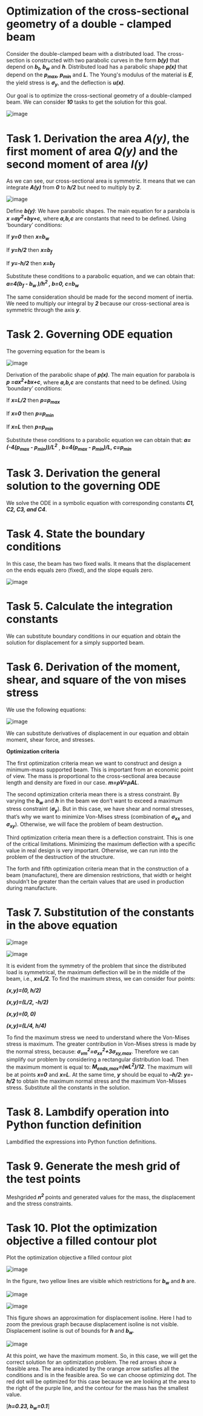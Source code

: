 # Optimization of the cross-sectional geometry of a double - clamped beam
Consider the double-clamped beam with a distributed load. The cross-section is constructed with two parabolic curves in the form ***b(y)*** that depend on ***b<sub>t</sub>, b<sub>w</sub>*** and ***h***. Distributed load has a parabolic shape ***p(x)*** that depend on the ***p<sub>max</sub>, p<sub>min</sub>*** and ***L***. The Young's modulus of the material is ***E***, the yield stress is ***σ<sub>y</sub>***, and the deflection is ***u(x)***. 

Our goal is to optimize the cross-sectional geometry of a double-clamped beam. We can consider ***10*** tasks to get the solution for this goal.  

![image](https://user-images.githubusercontent.com/89813720/194971716-1ac941a8-9e12-453e-9e7c-619f41197742.png)

# Task 1. Derivation the area ***A(y)***, the first moment of area ***Q(y)*** and the second moment of area ***I(y)***

As we can see, our cross-sectional area is symmetric. It means that we can integrate ***A(y)*** from ***0*** to ***h/2*** but need to multiply by ***2***.

![image](https://user-images.githubusercontent.com/89813720/194971819-2f12612c-085d-469c-8e03-49d12bf49d15.png)

Define ***b(y)***:
We have parabolic shapes. The main equation for a parabola is
***x =ay<sup>2</sup>+by+c***, where ***a,b,c*** are constants that need to be defined. Using ‘boundary’ conditions: 

If ***y=0*** then ***x=b<sub>w</sub>***

If ***y=h/2*** then ***x=b<sub>f</sub>***

If ***y=-h/2*** then ***x=b<sub>f</sub>***

Substitute these conditions to a parabolic equation, and we can obtain that:
 ***a=4(b<sub>f</sub> - b<sub>w</sub> )/h<sup>2</sup> ,  b=0, c=b<sub>w</sub>***

The same consideration should be made for the second moment of inertia. We need to multiply our integral by ***2*** because our cross-sectional area is symmetric through the axis ***y***.

# Task 2. Governing ODE equation

The governing equation for the beam is 

![image](https://user-images.githubusercontent.com/89813720/195144101-d7c49f4a-02a9-4fb0-8fa5-43ee4604d873.png)

Derivation of the parabolic shape of ***p(x)***. The main equation for parabola is ***p =ax<sup>2</sup>+bx+c***, where ***a,b,c*** are constants that need to be defined. Using ‘boundary’ conditions: 

If ***x=L/2*** then ***p=p<sub>max</sub>***

If ***x=0*** then ***p=p<sub>min</sub>***

If ***x=L*** then ***p=p<sub>min</sub>***

Substitute these conditions to a parabolic equation we can obtain that:
 ***a=(-4(p<sub>max</sub> - p<sub>min</sub>))/L<sup>2</sup>*** ,  ***b=4(p<sub>max</sub> - p<sub>min</sub>)/L, c=p<sub>min</sub>***
 
# Task 3. Derivation the general solution to the governing ODE

We solve the ODE in a symbolic equation with corresponding constants ***C1, C2, C3, and C4***.

# Task 4. State the boundary conditions

In this case, the beam has two fixed walls. It means that the displacement on the ends equals zero (fixed), and the slope equals zero. 

![image](https://user-images.githubusercontent.com/89813720/195144321-4ba6a47b-2270-4411-b73c-c9883f971143.png)

# Task 5. Calculate the integration constants

We can substitute boundary conditions in our equation and obtain the solution for displacement for a simply supported beam. 

# Task 6. Derivation of the moment, shear, and square of the von mises stress 

We use the following equations:

![image](https://user-images.githubusercontent.com/89813720/195144391-bb4ad757-86e7-404c-be30-87b4bf3b2eca.png)

We can substitute derivatives of displacement in our equation and obtain moment, shear force, and stresses.

**Optimization criteria**

The first optimization criteria mean we want to construct and design a minimum-mass supported beam. This is important from an economic point of view. The mass is proportional to the cross-sectional area because length and density are fixed in our case. ***m=ρV=ρAL***. 

The second optimization criteria mean there is a stress constraint. By varying the ***b<sub>w</sub>***  and ***h*** in the beam we don’t want to exceed a maximum stress constraint (***σ<sub>y</sub>***). But in this case, we have shear and normal stresses, that’s why we want to minimize Von-Mises stress (combination of ***σ<sub>xx</sub>*** and ***σ<sub>xy</sub>***). Otherwise, we will face the problem of beam destruction. 

Third optimization criteria mean there is a deflection constraint. This is one of the critical limitations. Minimizing the maximum deflection with a specific value in real design is very important. Otherwise, we can run into the problem of the destruction of the structure. 

The forth and fifth optimization criteria mean that in the construction of a beam (manufacture), there are dimension restrictions, that width or height shouldn’t be greater than the certain values that are used in production during manufacture. 

# Task 7. Substitution of the constants in the above equation

![image](https://user-images.githubusercontent.com/89813720/195144624-ea72ede0-6aa6-4a52-b621-37bcede906f6.png)

![image](https://user-images.githubusercontent.com/89813720/195144710-1f49265a-ea32-426a-a828-2d3c1c124354.png)


It is evident from the symmetry of the problem that since the distributed load is symmetrical, the maximum deflection will be in the middle of the beam, i.e., ***x=L/2***.
To find the maximum stress, we can consider four points: 

***(x,y)=(0, h/2)***

***(x,y)=(L/2, -h/2)***

***(x,y)=(0, 0)***

***(x,y)=(L/4, h/4)***

To find the maximum stress we need to understand where the Von-Mises stress is maximum. The greater contribution in Von-Mises stress is made by the normal stress, because: ***σ<sub>vm</sub><sup>2</sup>=σ<sub>xx</sub><sup>2</sup>+3σ<sub>xy,</sub><sub>max</sub>***. Therefore we can simplify our problem by considering a rectangular distribution load.
Then the maximum moment is equal to: 
***M<sub>ends,max</sub>=(wL<sup>2</sup>)/12***.  The maximum will be at points ***x=0*** and ***x=L***.
At the same time, ***y*** should be equal to ***–h/2***: ***y=-h/2*** to obtain the maximum normal stress and the maximum Von-Misses stress. 
Substitute all the constants in the solution.

# Task 8. Lambdify operation into Python function definition

Lambdified the expressions into Python function definitions. 

# Task 9. Generate the mesh grid of the test points

Meshgrided ***n<sup>2</sup>*** points and generated values for the mass, the displacement and the stress constraints. 

# Task 10. Plot the optimization objective a filled contour plot

Plot the optimization objective a filled contour plot

![image](https://user-images.githubusercontent.com/89813720/195145078-8f5ac670-a1c1-48a8-aa9c-0e814fc42f35.png)

In the figure, two yellow lines are visible which restrictions for ***b<sub>w</sub>*** and ***h*** are. 

![image](https://user-images.githubusercontent.com/89813720/195145169-b22686e0-fc31-4243-8883-77ed3ad0c2f4.png)

![image](https://user-images.githubusercontent.com/89813720/195145246-c705de54-c220-40f4-bd14-a13ba57be971.png)


This figure shows an approximation for displacement isoline. Here I had to zoom the previous graph because displacement isoline is not visible. Displacement isoline is out of bounds for ***h*** and ***b<sub>w</sub>***.

![image](https://user-images.githubusercontent.com/89813720/195145361-a1970e9a-8788-4bd0-81de-ab1bef15afd0.png)

At this point, we have the maximum moment. So, in this case, we will get the correct solution for an optimization problem. The red arrows show a feasible area. The area indicated by the orange arrow satisfies all the conditions and is in the feasible area. So we can choose optimizing dot. The red dot will be optimized for this case because we are looking at the area to the right of the purple line, and the contour for the mass has the smallest value. 

[***h=0.23, b<sub>w</sub>=0.1***]
